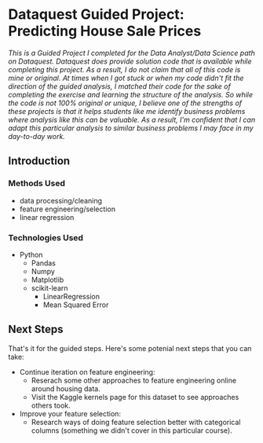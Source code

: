 # Dataquest Guided Project: Predicting House Sale Prices
*This is a Guided Project I completed for the Data Analyst/Data Science path on Dataquest. Dataquest does provide solution code that is available while completing this project. As a result, I do not claim that all of this code is mine or original. At times when I got stuck or when my code didn't fit the direction of the guided analysis, I matched their code for the sake of completing the exercise and learning the structure of the analysis.
So while the code is not 100% original or unique, I believe one of the strengths of these projects is that it helps students like me identify business problems where analysis like this can be valuable. As a result, I'm confident that I can adapt this particular analysis to similar business problems I may face in my day-to-day work.*

## Introduction

### Methods Used
- data processing/cleaning
- feature engineering/selection
- linear regression

### Technologies Used
- Python
    - Pandas
    - Numpy
    - Matplotlib
    - scikit-learn
        - LinearRegression
        - Mean Squared Error
        
## Next Steps
That's it for the guided steps. Here's some potenial next steps that you can take:

- Continue iteration on feature engineering:
    - Reserach some other approaches to feature engineering online around housing data.
    - Visit the Kaggle kernels page for this dataset to see approaches others took.
- Improve your feature selection:
    - Research ways of doing feature selection better with categorical columns (something we didn't cover in this particular course).  
